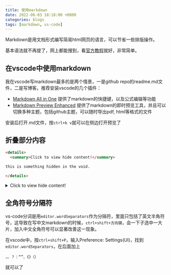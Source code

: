 ```yaml
---
title: 使用markdown
date: 2022-06-03 18:18:00 +0800
categories: blogs
tags: [markdown, vs-code]
---
```


Markdown是用文档形式编写简易html网页的语言，可以节省一些排版操作。

<!-- more -->

基本语法就不再提了，网上都能搜到，看[官方教程](https://markdown.com.cn/basic-syntax/)就好，非常简单。

## 在vscode中使用markdown

我在vscode写markdown最多的是两个情景，一是github repo的readme.md文件，二是写博客。推荐安装vscode的几个插件：

* [Markdown All in One](https://marketplace.visualstudio.com/items?itemName=yzhang.markdown-all-in-one) 提供了markdown的快捷键，以及公式编辑等功能
* [Markdown Preview Enhanced](https://marketplace.visualstudio.com/items?itemName=shd101wyy.markdown-preview-enhanced) 提供了markdown的即时预览工具，并且可以切换多种主题，包括github主题，可以随时导出pdf, html等格式的文件

安装后打开.md文件，按`ctrl+k v`就可以在侧边打开预览了

## 折叠部分内容

```markdown
<details>
  <summary>Click to view hide content!</summary>

this is something hidden in the void.

</details>
```

<details>
  <summary>Click to view hide content!</summary>

this is something hidden in the void.

</details>

## 全角符号分隔符

vs-code分词是用`editor.wordSeparators`作为分隔符，里面只包括了英文半角符号，这导致在写中文markdown的时候，`ctrl+shift+方向键`，会一下子选中一大片，加入中文全角符号可以显著改善这一现象。

在vscode中，按`ctrl+shift+P`，输入Preference: Settings(UI)，找到`editor.wordSeparators`，在后面加上

    ，。？：“”、《》（）

就可以了